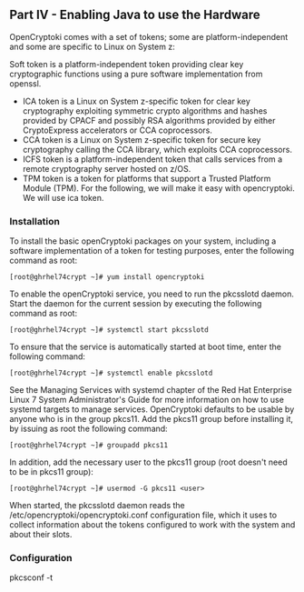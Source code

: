 ## Part IV - Enabling Java to use the Hardware
OpenCryptoki comes with a set of tokens; some are platform-independent and some are specific to Linux on System z:

Soft token is a platform-independent token providing clear key cryptographic functions using a pure software implementation from openssl.
- ICA token is a Linux on System z-specific token for clear key cryptography exploiting symmetric crypto algorithms and hashes provided by CPACF and possibly RSA algorithms provided by either CryptoExpress accelerators or CCA coprocessors.
- CCA token is a Linux on System z-specific token for secure key cryptography calling the CCA library, which exploits CCA coprocessors.
- ICFS token is a platform-independent token that calls services from a remote cryptography server hosted on z/OS.
- TPM token is a token for platforms that support a Trusted Platform Module (TPM).
For the following, we will make it easy with opencryptoki. We will use ica token.
### Installation
To install the basic openCryptoki packages on your system, including a software implementation of a token for testing purposes, enter the following command as root:
```
[root@ghrhel74crypt ~]# yum install opencryptoki
```
To enable the openCryptoki service, you need to run the pkcsslotd daemon. Start the daemon for the current session by executing the following command as root:
```
[root@ghrhel74crypt ~]# systemctl start pkcsslotd
```
To ensure that the service is automatically started at boot time, enter the following command:
```
[root@ghrhel74crypt ~]# systemctl enable pkcsslotd
```
See the Managing Services with systemd chapter of the Red Hat Enterprise Linux 7 System Administrator's Guide for more information on how to use systemd targets to manage services.
OpenCryptoki defaults to be usable by anyone who is in the group pkcs11. Add the pkcs11 group before installing it, by issuing as root the following command:
```
[root@ghrhel74crypt ~]# groupadd pkcs11
```
In addition, add the necessary user to the pkcs11 group (root doesn't need to be in pkcs11 group):
```
[root@ghrhel74crypt ~]# usermod -G pkcs11 <user>
```
When started, the pkcsslotd daemon reads the /etc/opencryptoki/opencryptoki.conf configuration file, which it uses to collect information about the tokens configured to work with the system and about their slots.
### Configuration
pkcsconf -t


